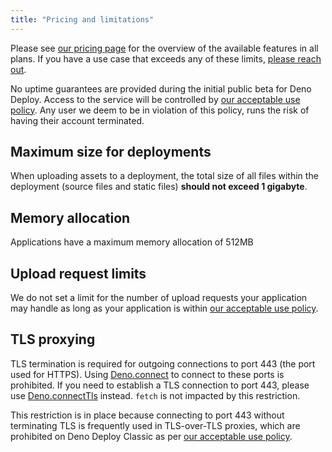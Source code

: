 ```yaml
---
title: "Pricing and limitations"
---
```


Please see [our pricing page](https://deno.com/deploy/pricing) for the overview
of the available features in all plans. If you have a use case that exceeds any
of these limits, [please reach out](mailto:deploy@deno.com).

No uptime guarantees are provided during the initial public beta for Deno
Deploy. Access to the service will be controlled by
[our acceptable use policy](/deploy/manual/acceptable-use-policy). Any user we
deem to be in violation of this policy, runs the risk of having their account
terminated.

## Maximum size for deployments

When uploading assets to a deployment, the total size of all files within the
deployment (source files and static files) **should not exceed 1 gigabyte**.

## Memory allocation

Applications have a maximum memory allocation of 512MB

## Upload request limits

We do not set a limit for the number of upload requests your application may
handle as long as your application is within
[our acceptable use policy](/deploy/manual/acceptable-use-policy).

## TLS proxying

TLS termination is required for outgoing connections to port 443 (the port used
for HTTPS). Using [Deno.connect](https://docs.deno.com/api/deno/~/Deno.connect)
to connect to these ports is prohibited. If you need to establish a TLS
connection to port 443, please use
[Deno.connectTls](https://docs.deno.com/api/deno/~/Deno.connectTls) instead.
`fetch` is not impacted by this restriction.

This restriction is in place because connecting to port 443 without terminating
TLS is frequently used in TLS-over-TLS proxies, which are prohibited on Deno
Deploy Classic as per [our acceptable use policy](/deploy/manual/acceptable-use-policy).
